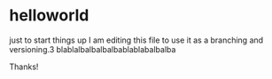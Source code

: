 # helloworld
just to start things up
I am editing this file to use it as a branching and versioning.3
blablalbalbalbalbablablabalbalba

Thanks!
